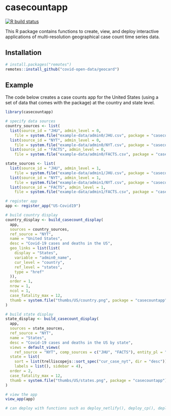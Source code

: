 
# casecountapp

<!-- badges: start -->
[![R build status](https://github.com/covid-open-data/casecountapp/workflows/R-CMD-check/badge.svg)](https://github.com/covid-open-data/casecountapp/actions)
<!-- badges: end -->

This R package contains functions to create, view, and deploy interactive applications of multi-resolution geographical case count time series data.

## Installation

``` r
# install.packages("remotes")
remotes::install_github("covid-open-data/geocard")
```

## Example

The code below creates a case counts app for the United States (using a set of data that comes with the package) at the country and state level.

``` r
library(casecountapp)

# specify data sources
country_sources <- list(
  list(source_id = "JHU", admin_level = 0,
    file = system.file("example-data/admin0/JHU.csv", package = "casecountapp")),
  list(source_id = "NYT", admin_level = 0,
    file = system.file("example-data/admin0/NYT.csv", package = "casecountapp")),
  list(source_id = "FACTS", admin_level = 0,
    file = system.file("example-data/admin0/FACTS.csv", package = "casecountapp")))

state_sources <- list(
  list(source_id = "JHU", admin_level = 1,
    file = system.file("example-data/admin1/JHU.csv", package = "casecountapp")),
  list(source_id = "NYT", admin_level = 1,
    file = system.file("example-data/admin1/NYT.csv", package = "casecountapp")),
  list(source_id = "FACTS", admin_level = 1,
    file = system.file("example-data/admin1/FACTS.csv", package = "casecountapp")))

# register app
app <- register_app("US-Covid19")

# build country display
country_display <- build_casecount_display(
  app,
  sources = country_sources,
  ref_source = "NYT",
  name = "United States",
  desc = "Covid-19 cases and deaths in the US",
  geo_links = list(list(
    display = "States",
    variable = "admin0_name",
    cur_level = "country",
    ref_level = "states",
    type = "href"
  )),
  order = 1,
  nrow = 1,
  ncol = 1,
  case_fatality_max = 12,
  thumb = system.file("thumbs/US/country.png", package = "casecountapp")
)

# build state display
state_display <- build_casecount_display(
  app,
  sources = state_sources,
  ref_source = "NYT",
  name = "States",
  desc = "Covid-19 cases and deaths in the US by state",
  views = default_views(
    ref_source = "NYT", comp_sources = c("JHU", "FACTS"), entity_pl = "states"),
  state = list(
    sort = list(trelliscopejs::sort_spec("cur_case_nyt", dir = "desc")),
    labels = list(), sidebar = 4),
  order = 2,
  case_fatality_max = 12,
  thumb = system.file("thumbs/US/states.png", package = "casecountapp")
)

# view the app
view_app(app)

# can deploy with functions such as deploy_netlify(), deploy_cp(), deploy_scp()
```
